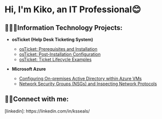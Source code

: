 <h1>Hi, I'm Kiko, an IT Professional</a>😊</h1>

<h2> 👩🏽‍💻Information Technology Projects:</h2>

- <b>osTicket (Help Desk Ticketing System)</b>
  - [osTicket: Prerequisites and Installation](https://github.com/kikosseals/osticket-prereqs)
  - [osTicket: Post-Installation Configuration](https://github.com/kikosseals/post-install-config)
  - [osTicket: Ticket Lifecycle Examples](https://github.com/kikosseals/ticket-lifecycle)

- <b>Microsoft Azure</b>
  - [Configuring On-premises Active Directory within Azure VMs](https://github.com/kikosseals/Active-Directory)
  - [Network Security Groups (NSGs) and Inspecting Network Protocols](https://github.com/kikosseals/NSGs)

<h2>🤳🏽Connect with me:</h2> 
[linkedin]: https://linkedin.com/in/ksseals/
